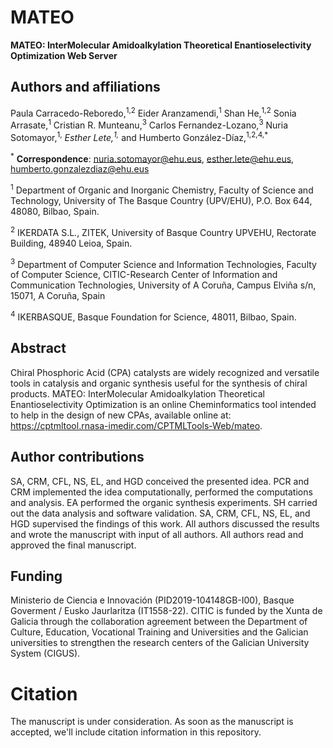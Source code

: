 # MATEO

**MATEO: InterMolecular Amidoalkylation Theoretical Enantioselectivity Optimization Web Server**

## Authors and affiliations

Paula Carracedo-Reboredo,<sup>1,2</sup> Eider Aranzamendi,<sup>1</sup> Shan He,<sup>1,2</sup> Sonia Arrasate,<sup>1</sup> Cristian R. Munteanu,<sup>3</sup> Carlos Fernandez-Lozano,<sup>3</sup> Nuria Sotomayor,<sup>1,*</sup> Esther Lete,<sup>1,*</sup> and Humberto González-Díaz,<sup>1,2,4,*</sup>

<sup>*</sup> **Correspondence**: nuria.sotomayor@ehu.eus, esther.lete@ehu.eus, humberto.gonzalezdiaz@ehu.eus 
 
<sup>1</sup> Department of Organic and Inorganic Chemistry, Faculty of Science and Technology, University of The Basque Country (UPV/EHU), P.O. Box 644, 48080, Bilbao, Spain. 

<sup>2</sup> IKERDATA S.L., ZITEK, University of Basque Country UPVEHU, Rectorate Building, 48940 Leioa, Spain. 

<sup>3</sup> Department of Computer Science and Information Technologies, Faculty of Computer Science, CITIC-Research Center of Information and Communication Technologies, University of A Coruña, Campus Elviña s/n, 15071, A Coruña, Spain
 
<sup>4</sup> IKERBASQUE, Basque Foundation for Science, 48011, Bilbao, Spain.

## Abstract

Chiral Phosphoric Acid (CPA) catalysts are widely recognized and versatile tools in catalysis and organic synthesis useful for the synthesis of chiral products. MATEO: InterMolecular Amidoalkylation Theoretical Enantioselectivity Optimization is an online Cheminformatics tool intended to help in the design of new CPAs, available online at: https://cptmltool.rnasa-imedir.com/CPTMLTools-Web/mateo. 


## Author contributions

SA, CRM, CFL, NS, EL, and HGD conceived the presented idea. PCR and CRM implemented the idea computationally, performed the computations and analysis. EA performed the organic synthesis experiments. SH carried out the data analysis and software validation. SA, CRM, CFL, NS, EL, and HGD supervised the findings of this work. All authors discussed the results and wrote the manuscript with input of all authors. All authors read and approved the final manuscript.

## Funding 

Ministerio de Ciencia e Innovación (PID2019-104148GB-I00), Basque Goverment / Eusko Jaurlaritza (IT1558-22). CITIC is funded by the Xunta de Galicia through the collaboration agreement between the Department of Culture, Education, Vocational Training and Universities and the Galician universities to strengthen the research centers of the Galician University System (CIGUS).

# Citation

The manuscript is under consideration. As soon as the manuscript is accepted, we'll include citation information in this repository.
